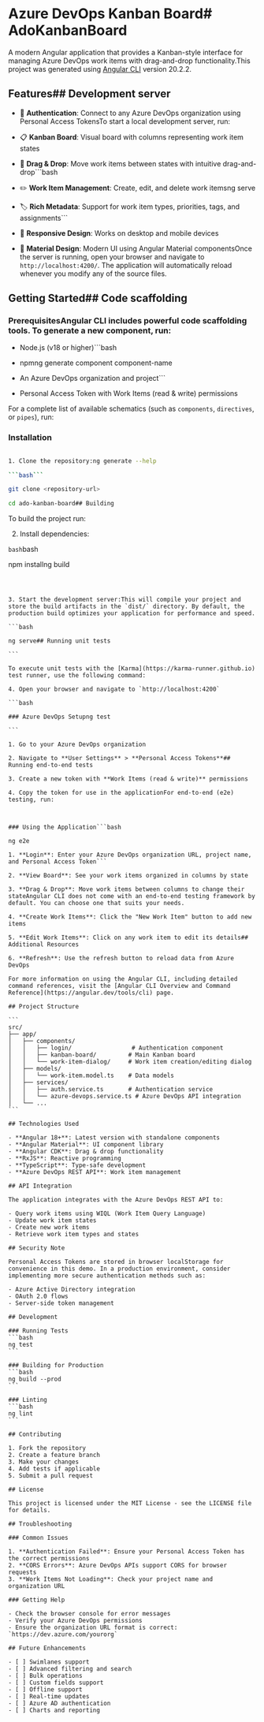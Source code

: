 # Azure DevOps Kanban Board# AdoKanbanBoard



A modern Angular application that provides a Kanban-style interface for managing Azure DevOps work items with drag-and-drop functionality.This project was generated using [Angular CLI](https://github.com/angular/angular-cli) version 20.2.2.



## Features## Development server



- 🔐 **Authentication**: Connect to any Azure DevOps organization using Personal Access TokensTo start a local development server, run:

- 📋 **Kanban Board**: Visual board with columns representing work item states

- 🎯 **Drag & Drop**: Move work items between states with intuitive drag-and-drop```bash

- ✏️ **Work Item Management**: Create, edit, and delete work itemsng serve

- 🏷️ **Rich Metadata**: Support for work item types, priorities, tags, and assignments```

- 📱 **Responsive Design**: Works on desktop and mobile devices

- 🎨 **Material Design**: Modern UI using Angular Material componentsOnce the server is running, open your browser and navigate to `http://localhost:4200/`. The application will automatically reload whenever you modify any of the source files.



## Getting Started## Code scaffolding



### PrerequisitesAngular CLI includes powerful code scaffolding tools. To generate a new component, run:



- Node.js (v18 or higher)```bash

- npmng generate component component-name

- An Azure DevOps organization and project```

- Personal Access Token with Work Items (read & write) permissions

For a complete list of available schematics (such as `components`, `directives`, or `pipes`), run:

### Installation

```bash

1. Clone the repository:ng generate --help

```bash```

git clone <repository-url>

cd ado-kanban-board## Building

```

To build the project run:

2. Install dependencies:

```bash```bash

npm installng build

``````



3. Start the development server:This will compile your project and store the build artifacts in the `dist/` directory. By default, the production build optimizes your application for performance and speed.

```bash

ng serve## Running unit tests

```

To execute unit tests with the [Karma](https://karma-runner.github.io) test runner, use the following command:

4. Open your browser and navigate to `http://localhost:4200`

```bash

### Azure DevOps Setupng test

```

1. Go to your Azure DevOps organization

2. Navigate to **User Settings** > **Personal Access Tokens**## Running end-to-end tests

3. Create a new token with **Work Items (read & write)** permissions

4. Copy the token for use in the applicationFor end-to-end (e2e) testing, run:



### Using the Application```bash

ng e2e

1. **Login**: Enter your Azure DevOps organization URL, project name, and Personal Access Token```

2. **View Board**: See your work items organized in columns by state

3. **Drag & Drop**: Move work items between columns to change their stateAngular CLI does not come with an end-to-end testing framework by default. You can choose one that suits your needs.

4. **Create Work Items**: Click the "New Work Item" button to add new items

5. **Edit Work Items**: Click on any work item to edit its details## Additional Resources

6. **Refresh**: Use the refresh button to reload data from Azure DevOps

For more information on using the Angular CLI, including detailed command references, visit the [Angular CLI Overview and Command Reference](https://angular.dev/tools/cli) page.

## Project Structure

```
src/
├── app/
│   ├── components/
│   │   ├── login/                 # Authentication component
│   │   ├── kanban-board/         # Main Kanban board
│   │   └── work-item-dialog/     # Work item creation/editing dialog
│   ├── models/
│   │   └── work-item.model.ts    # Data models
│   ├── services/
│   │   ├── auth.service.ts       # Authentication service
│   │   └── azure-devops.service.ts # Azure DevOps API integration
│   └── ...
```

## Technologies Used

- **Angular 18+**: Latest version with standalone components
- **Angular Material**: UI component library
- **Angular CDK**: Drag & drop functionality
- **RxJS**: Reactive programming
- **TypeScript**: Type-safe development
- **Azure DevOps REST API**: Work item management

## API Integration

The application integrates with the Azure DevOps REST API to:

- Query work items using WIQL (Work Item Query Language)
- Update work item states
- Create new work items
- Retrieve work item types and states

## Security Note

Personal Access Tokens are stored in browser localStorage for convenience in this demo. In a production environment, consider implementing more secure authentication methods such as:

- Azure Active Directory integration
- OAuth 2.0 flows
- Server-side token management

## Development

### Running Tests
```bash
ng test
```

### Building for Production
```bash
ng build --prod
```

### Linting
```bash
ng lint
```

## Contributing

1. Fork the repository
2. Create a feature branch
3. Make your changes
4. Add tests if applicable
5. Submit a pull request

## License

This project is licensed under the MIT License - see the LICENSE file for details.

## Troubleshooting

### Common Issues

1. **Authentication Failed**: Ensure your Personal Access Token has the correct permissions
2. **CORS Errors**: Azure DevOps APIs support CORS for browser requests
3. **Work Items Not Loading**: Check your project name and organization URL

### Getting Help

- Check the browser console for error messages
- Verify your Azure DevOps permissions
- Ensure the organization URL format is correct: `https://dev.azure.com/yourorg`

## Future Enhancements

- [ ] Swimlanes support
- [ ] Advanced filtering and search
- [ ] Bulk operations
- [ ] Custom fields support
- [ ] Offline support
- [ ] Real-time updates
- [ ] Azure AD authentication
- [ ] Charts and reporting